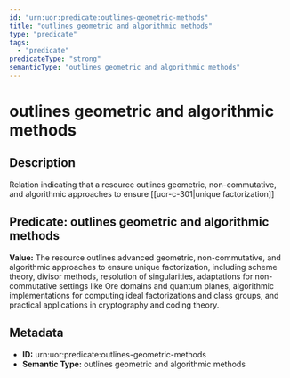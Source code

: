 ```yaml
---
id: "urn:uor:predicate:outlines-geometric-methods"
title: "outlines geometric and algorithmic methods"
type: "predicate"
tags:
  - "predicate"
predicateType: "strong"
semanticType: "outlines geometric and algorithmic methods"
---
```


# outlines geometric and algorithmic methods

## Description

Relation indicating that a resource outlines geometric, non-commutative, and algorithmic approaches to ensure [[uor-c-301|unique factorization]]

## Predicate: outlines geometric and algorithmic methods

**Value:** The resource outlines advanced geometric, non-commutative, and algorithmic approaches to ensure unique factorization, including scheme theory, divisor methods, resolution of singularities, adaptations for non-commutative settings like Ore domains and quantum planes, algorithmic implementations for computing ideal factorizations and class groups, and practical applications in cryptography and coding theory.

## Metadata

- **ID:** urn:uor:predicate:outlines-geometric-methods
- **Semantic Type:** outlines geometric and algorithmic methods
